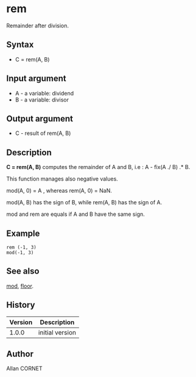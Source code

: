 

# rem

Remainder after division.

## Syntax

- C = rem(A, B)

## Input argument

 - A - a variable: dividend
 - B - a variable: divisor

## Output argument

 - C - result of rem(A, B)

## Description


  <p><b>C = rem(A, B)</b> computes the remainder of A and B, i.e : A - fix(A ./ B) .* B.</p>
  <p>This function manages also negative values.</p>
  <p>mod(A, 0) = A , whereas rem(A, 0) = NaN.</p>
  <p>mod(A, B) has the sign of B, while rem(A, B) has the sign of A.</p>
  <p>mod and rem are equals if A and B have the same sign.</p>


## Example

```Nelson
rem (-1, 3)
mod(-1, 3)
```

## See also

[mod](rem.md), [floor](floor.md).
## History

|Version|Description|
|------|------|
|1.0.0|initial version|


## Author

Allan CORNET



